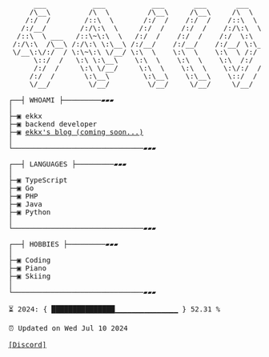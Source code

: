 <pre>
      ___           ___           ___       ___       ___
     /\__\         /\  \         /\__\     /\__\     /\  \
    /:/  /        /::\  \       /:/  /    /:/  /    /::\  \
   /:/__/        /:/\:\  \     /:/  /    /:/  /    /:/\:\  \
  /::\  \ ___   /::\~\:\  \   /:/  /    /:/  /    /:/  \:\  \
 /:/\:\  /\__\ /:/\:\ \:\__\ /:/__/    /:/__/    /:/__/ \:\__\
 \/__\:\/:/  / \:\~\:\ \/__/ \:\  \    \:\  \    \:\  \ /:/  /
      \::/  /   \:\ \:\__\    \:\  \    \:\  \    \:\  /:/  /
      /:/  /     \:\ \/__/     \:\  \    \:\  \    \:\/:/  /
     /:/  /       \:\__\        \:\__\    \:\__\    \::/  /
     \/__/         \/__/         \/__/     \/__/     \/__/

┌──┤ WHOAMI ├─────────▰▰▰
│
├─▣ ekkx
├─▣ backend developer
├─▣ <a href="https://ekkxy.com">ekkx's blog (coming soon...)</a>
│
└───────────────────────────────▰▰▰

┌──┤ LANGUAGES ├─────────▰▰▰
│
├─▣ TypeScript
├─▣ Go
├─▣ PHP
├─▣ Java
├─▣ Python
│
└───────────────────────────────▰▰▰

┌──┤ HOBBIES ├─────────▰▰▰
│
├─▣ Coding
├─▣ Piano
├─▣ Skiing
│
└───────────────────────────────▰▰▰

⏳ 2024: { ███████████████▁▁▁▁▁▁▁▁▁▁▁▁▁▁▁ } 52.31 %

⏰ Updated on Wed Jul 10 2024

<a href="https://discord.com/users/343966734203617283">[Discord]</a>
</pre>

